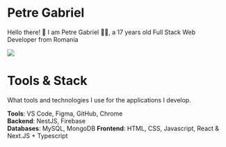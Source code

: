 # Petre Gabriel
Hello there! 👋 I am Petre Gabriel 👨‍💻, a 17 years old Full Stack Web Developer from Romania

![](https://img.shields.io/badge/email-petregabriel%40dark--moon.ro-white)

# Tools & Stack
What tools and technologies I use for the applications I develop.

**Tools**: VS Code, Figma, GitHub, Chrome  
**Backend**: NestJS, Firebase  
**Databases**: MySQL, MongoDB
**Frontend**: HTML, CSS, Javascript, React & Next.JS
\+ Typescript
